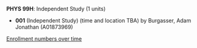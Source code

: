 **PHYS 99H**: Independent Study (1 units)

- **001** (Independent Study) (time and location TBA) by Burgasser, Adam Jonathan (A01873969)

[Enrollment numbers over time](./PHYS99H.tsv)
